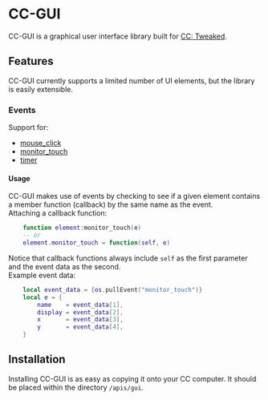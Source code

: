 # CC-GUI

CC-GUI is a graphical user interface library built for [CC: Tweaked](https://tweaked.cc/).

## Features

CC-GUI currently supports a limited number of UI elements, but the library is easily extensible.

### Events

Support for:
- [mouse_click](https://tweaked.cc/event/mouse_click.html)
- [monitor_touch](https://tweaked.cc/event/monitor_touch.html)
- [timer](https://tweaked.cc/event/timer.html)

#### Usage

CC-GUI makes use of events by checking to see if a given element contains a member function (callback) by the same name as the event.  
Attaching a callback function:
```lua
    function element:monitor_touch(e)
    -- or
    element.monitor_touch = function(self, e)
```
Notice that callback functions always include `self` as the first parameter and the event data as the second.  
Example event data:
```lua
    local event_data = {os.pullEvent("monitor_touch")}
    local e = {
        name    = event_data[1],
        display = event_data[2],
        x       = event_data[3],
        y       = event_data[4],
    }
```

## Installation

Installing CC-GUI is as easy as copying it onto your CC computer.
It should be placed within the directory `/apis/gui`.

